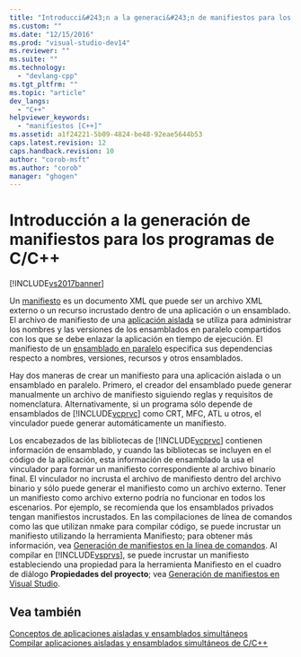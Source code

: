 ```yaml
---
title: "Introducci&#243;n a la generaci&#243;n de manifiestos para los programas de C/C++ | Microsoft Docs"
ms.custom: ""
ms.date: "12/15/2016"
ms.prod: "visual-studio-dev14"
ms.reviewer: ""
ms.suite: ""
ms.technology: 
  - "devlang-cpp"
ms.tgt_pltfrm: ""
ms.topic: "article"
dev_langs: 
  - "C++"
helpviewer_keywords: 
  - "manifiestos [C++]"
ms.assetid: a1f24221-5b09-4824-be48-92eae5644b53
caps.latest.revision: 12
caps.handback.revision: 10
author: "corob-msft"
ms.author: "corob"
manager: "ghogen"
---
```

# Introducci&#243;n a la generaci&#243;n de manifiestos para los programas de C/C++
[!INCLUDE[vs2017banner](../assembler/inline/includes/vs2017banner.md)]

Un [manifiesto](http://msdn.microsoft.com/library/aa375365) es un documento XML que puede ser un archivo XML externo o un recurso incrustado dentro de una aplicación o un ensamblado.  El archivo de manifiesto de una [aplicación aislada](http://msdn.microsoft.com/library/aa375190) se utiliza para administrar los nombres y las versiones de los ensamblados en paralelo compartidos con los que se debe enlazar la aplicación en tiempo de ejecución.  El manifiesto de un [ensamblado en paralelo](_win32_side_by_side_assemblies) especifica sus dependencias respecto a nombres, versiones, recursos y otros ensamblados.  
  
 Hay dos maneras de crear un manifiesto para una aplicación aislada o un ensamblado en paralelo.  Primero, el creador del ensamblado puede generar manualmente un archivo de manifiesto siguiendo reglas y requisitos de nomenclatura.  Alternativamente, si un programa sólo depende de ensamblados de [!INCLUDE[vcprvc](../build/includes/vcprvc_md.md)] como CRT, MFC, ATL u otros, el vinculador puede generar automáticamente un manifiesto.  
  
 Los encabezados de las bibliotecas de [!INCLUDE[vcprvc](../build/includes/vcprvc_md.md)] contienen información de ensamblado, y cuando las bibliotecas se incluyen en el código de la aplicación, esta información de ensamblado la usa el vinculador para formar un manifiesto correspondiente al archivo binario final.  El vinculador no incrusta el archivo de manifiesto dentro del archivo binario y sólo puede generar el manifiesto como un archivo externo.  Tener un manifiesto como archivo externo podría no funcionar en todos los escenarios.  Por ejemplo, se recomienda que los ensamblados privados tengan manifiestos incrustados.  En las compilaciones de línea de comandos como las que utilizan nmake para compilar código, se puede incrustar un manifiesto utilizando la herramienta Manifiesto; para obtener más información, vea [Generación de manifiestos en la línea de comandos](../build/manifest-generation-at-the-command-line.md).  Al compilar en [!INCLUDE[vsprvs](../assembler/masm/includes/vsprvs_md.md)], se puede incrustar un manifiesto estableciendo una propiedad para la herramienta Manifiesto en el cuadro de diálogo **Propiedades del proyecto**; vea [Generación de manifiestos en Visual Studio](../build/manifest-generation-in-visual-studio.md).  
  
## Vea también  
 [Conceptos de aplicaciones aisladas y ensamblados simultáneos](../build/concepts-of-isolated-applications-and-side-by-side-assemblies.md)   
 [Compilar aplicaciones aisladas y ensamblados simultáneos de C\/C\+\+](../build/building-c-cpp-isolated-applications-and-side-by-side-assemblies.md)
